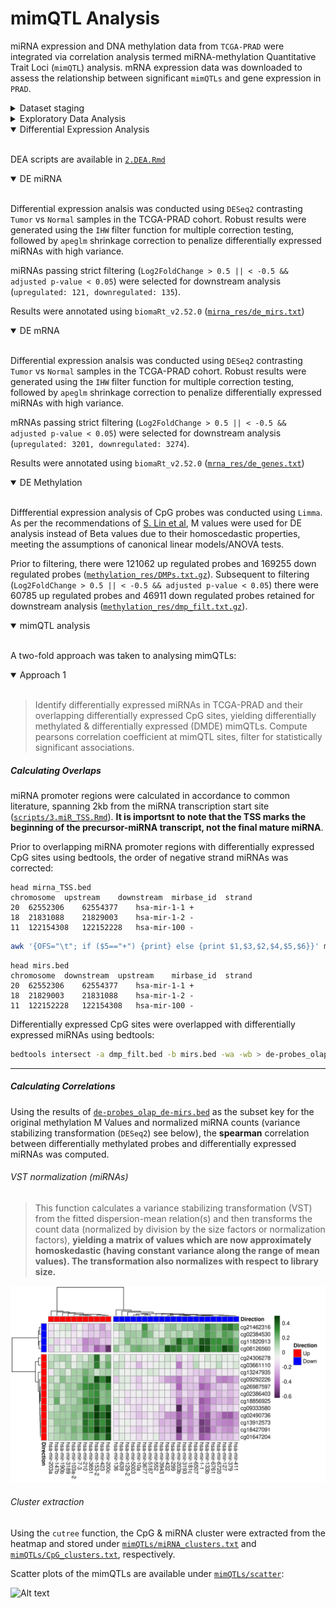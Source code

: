 # mimQTL Analysis

miRNA expression and DNA methylation data from `TCGA-PRAD` were integrated via correlation analysis termed miRNA-methylation Quantitative Trait Loci (`mimQTL`) analysis. mRNA expression data was downloaded to assess the relationship between significant `mimQTLs` and gene expression in `PRAD`.
<details>
<summary>Dataset staging</summary>
<br>

<details open>
<summary>miRNA expression</summary>
<br>

`TCGA-PRAD` miRNA counts were downloaded from the GDC portal:

```bash
gdc-client download -m mirna_meta/mirna_manifest -d mirna/
```

A brief explanation of the workflow used to generate the count matrix is given below:

###### [GDC miRNA workflow](https://github.com/bcgsc/mirna)

smRNA sequencing reads are mapped to the `GRCh38` build using `BWA-aln`. Next, the sequencing reads are annotated using `miRBase v21` and `UCSC` - sequencing reads are required to have at least a 3bp overlap with an annotated genomic region to be considered for annotation. It is important to note that due to the workflows reliance on `miRBase` annotations, it is not suitable for novel miRNA discovery. Customized perl scripts (`tcga.pl`) are used to generate the final expression files for GDC. 

Subsequent to the download of individual miRNA expression data, the data was merged into a single dataframe using customized functions in `R` ([`scripts/1.format_assays.Rmd`](scripts/1.format_assays.Rmd): # 1. miRNA Staging).

The `Metastatic` sample was removed, resulting in 52 `Normals` and 498 `Tumor` samples.
***
</details>

<details open>
<summary>DNA methylation</summary>
<br>

Raw DNA methylation data from `TCGA-PRAD` was downloaded from the GDC portal:

```bash
gdc-client download -m methylation_meta/methylation_manifest -d methylation/
```

A brief description of the generation of raw methylation data is given below:

###### [GDC Methylation workflow](https://github.com/zwdzwd/sesame)

`SeSAMe` offers correction to detection failures that occur in other DNA methylation array software commonly due to germline and somatic deletions by utilizing a novel way to calculate the significance of detected signals in methylation arrays. By correcting for these artifacts as well as other improvements to DNA methylation data processing, `SeSAMe` improves upon detection calling and quality control of processed DNA methylation data. `SeSAMe` output files include: two Masked Methylation Array IDAT files, one for each color channel, that contains channel data from a raw methylation array after masking potential genotyping information; and a subsequent Methylation Beta Value TXT file derived from the two Masked Methylation Array IDAT files, that displays the calculated methylation beta value for CpG sites.

The two Masked Methylation Array IDAT files were used in the analysis and processed using the `minfi` package in `R` ([`scripts/1.format_assays.Rmd`](scripts/1.format_assays.Rmd): # 3. Methylation staging)

Briefly, sample detection p-values were assessed as per recommended in the `minfi` tutorial:

> The method used by minfi to calculate detection p-values compares the total signal $(M+U)$ for each probe to the background signal level, which is estimated from the negative control probes. Very small p-values are indicative of a reliable signal whilst large p-values, for example >0.01, generally indicate a poor quality signal.

![Alt text](methylation_meta/pval_det.png?raw=true)

3 samples have p-values higher than 0.01 and are discarded from downstream analysis. 

As with the miRNA and mRNA assays, the `Metastatic` sample was removed, resulting in 50 `Normal` samples and 499 `Tumor` samples.

Quantile processing, removal of probes overlapping SNPs and [cross-reactive probes](methylation_meta/cross_reactive_probes.csv) was performed as per the minfi documentation.

***
</details>

<details open>
<summary>mRNA expression</summary>
<br>

`TCGA-PRAD` mRNA expression data was downloaded from the GDC portal [link to full workflow available here](https://www.biostars.org/p/9500223/).

```bash
gdc-client download -m rna_meta/mrna_manifest -d mrna/
```

###### [GDC mRNA workflow](https://github.com/akahles/icgc_rnaseq_align)

The mRNA Analysis pipeline begins with the Alignment Workflow, which is performed using a two-pass method with `STAR`. `STAR` aligns each read group separately and then merges the resulting alignments into one. As of release `v32`, which uses `STAR` to directly output `FPKM`, `RPKM`, and `TPM` values (`--quantMode TranscriptomeSAM GeneCounts`) `HTSeq` has been made redundant and is no longer used to generate gene level counts.

When staging the gene level counts, the `unstranded` column was selected to create the gene expression matrix for `TCGA-PRAD` ([`scripts/1.format_assays.Rmd`](scripts/1.format_assays.Rmd): # 2. mRNA staging).

Upon removal of the `Metastatic` sample, the number of samples was 50 `Normals` and 500 `Tumor` samples.

***
</details>
</details>

<details>
<summary> Exploratory Data Analysis</summary>
<br>

<details open>
<summary>miRNA EDA</summary>
<br>

Pearsons R2 correlation was computed between Principal Components 1:10 of variance stabilized miRNA expression data. Based on the results of the exploratory data analysis, the covariates 'age', 'ajcc tumor stage' and 'race' will not be included in the `DESeq2` generalized linear model.

![Alt text](mirna_meta/PCA_corr.png?raw=true "R2 correlation PC:Metadata")

![Alt text](mirna_meta/PCA_biplot.png?raw=true "PCA miRNA biplot")

</details>

<details open>
<summary>mRNA EDA</summary>
<br>

Pearsons R2 correlation was computed between Principal Components 1:10 of variance stabilized mRNA expression data. The covariate 'ajcc tumor stage' was correlated with PC3, however as PC3 only accounts for 5.36% variation in the dataset, this covariate was excluded from the analysis.

![Alt text](mrna_meta/PCA_corr.png?raw=true "R2 correlation PC:Metadata")

![Alt text](mrna_meta/PCA_biplot.png?raw=true "PCA mRNA biplot")

</details>

<details open>
<summary>DNA methylation EDA</summary>
<br>

MDS plot displaying the top 10,000 CpG sites in the TCGA-PRAD cohort given below.

![Alt text](methylation_meta/PCA_biplot.png?raw=true "MDS methyation biplot")

</details>
</details>

<details open>
<summary> Differential Expression Analysis</summary>
<br>

DEA scripts are available in [`2.DEA.Rmd`](scripts/DEA.Rmd)

<details open>
<summary>DE miRNA</summary>
<br>

Differential expression analsis was conducted using `DESeq2` contrasting `Tumor` vs `Normal` samples in the TCGA-PRAD cohort. Robust results were generated using the `IHW` filter function for multiple correction testing, followed by `apeglm` shrinkage correction to penalize differentially expressed miRNAs with high variance.

miRNAs passing strict filtering (`Log2FoldChange > 0.5 || < -0.5 && adjusted p-value < 0.05`) were selected for downstream analysis (`upregulated: 121, downregulated: 135`).

Results were annotated using `biomaRt_v2.52.0` ([`mirna_res/de_mirs.txt`](mirna_res/de_mirs.txt))
</details>

<details open>
<summary>DE mRNA</summary>
<br>

Differential expression analsis was conducted using `DESeq2` contrasting `Tumor` vs `Normal` samples in the TCGA-PRAD cohort. Robust results were generated using the `IHW` filter function for multiple correction testing, followed by `apeglm` shrinkage correction to penalize differentially expressed miRNAs with high variance.

mRNAs passing strict filtering (`Log2FoldChange > 0.5 || < -0.5 && adjusted p-value < 0.05`) were selected for downstream analysis (`upregulated: 3201, downregulated: 3274`).

Results were annotated using `biomaRt_v2.52.0` ([`mrna_res/de_genes.txt`](mrna_res/de_genes.txt))

</details>

<details open>
<summary>DE Methylation</summary>
<br>

Diffferential expression analysis of CpG probes was conducted using `Limma`. As per the recommendations of [S. Lin et al](https://bmcbioinformatics.biomedcentral.com/articles/10.1186/1471-2105-11-587), M values were used for DE analysis instead of Beta values due to their homoscedastic properties, meeting the assumptions of canonical linear models/ANOVA tests.

Prior to filtering, there were 121062 up regulated probes and 169255 down regulated probes ([`methylation_res/DMPs.txt.gz`](methylation_res/DMPs.txt)). Subsequent to filtering (`Log2FoldChange > 0.5 || < -0.5 && adjusted p-value < 0.05`) there were 60785 up regulated probes and 46911 down regulated probes retained for downstream analysis ([`methylation_res/dmp_filt.txt.gz`](methylation_res/dmp_filt.txt)).

</details>
</details>

<details open>
<summary>mimQTL analysis</summary>
<br>

A two-fold approach was taken to analysing mimQTLs:

<details open>
<summary>Approach 1</summary>
<br>

> Identify differentially expressed miRNAs in TCGA-PRAD and their overlapping differentially expressed CpG sites, yielding differentially methylated & differentially expressed (DMDE) mimQTLs. Compute pearsons correlation coefficient at mimQTL sites, filter for statistically significant associations.

##### Calculating Overlaps

miRNA promoter regions were calculated in accordance to common literature, spanning 2kb from the miRNA transcription start site ([`scripts/3.miR_TSS.Rmd`](scripts/3.miR_TSS.Rmd)). **It is importsnt to note that the TSS marks the beginning of the precursor-miRNA transcript, not the final mature miRNA**.

Prior to overlapping miRNA promoter regions with differentially expressed CpG sites using bedtools, the order of negative strand miRNAs was corrected:

```console
head mirna_TSS.bed 
chromosome	upstream	downstream	mirbase_id	strand
20	62552306	62554377	hsa-mir-1-1	+
18	21831088	21829003	hsa-mir-1-2	-
11	122154308	122152228	hsa-mir-100	-
```

```bash
awk '{OFS="\t"; if ($5=="+") {print} else {print $1,$3,$2,$4,$5,$6}}' mirna_TSS.bed | sed 's/[[:space:]]*$//' > mirs.bed
```

```console
head mirs.bed
chromosome	downstream	upstream	mirbase_id	strand
20	62552306	62554377	hsa-mir-1-1	+
18	21829003	21831088	hsa-mir-1-2	-
11	122152228	122154308	hsa-mir-100	-
```

Differentially expressed CpG sites were overlapped with differentially expressed miRNAs using bedtools:

```bash
bedtools intersect -a dmp_filt.bed -b mirs.bed -wa -wb > de-probes_olap_de-mirs.bed
```

***

##### Calculating Correlations

Using the results of [`de-probes_olap_de-mirs.bed`](bedtools/de-probes_olap_de-mirs.bed) as the subset key for the original methylation M Values and normalized miRNA counts (variance stabilizing transformation (`DESeq2`) see below), the **spearman** correlation between differentially methylated probes and differentially expressed miRNAs was computed.

###### VST normalization (miRNAs)

> This function calculates a variance stabilizing transformation (VST) from the fitted dispersion-mean relation(s) and then transforms the count data (normalized by division by the size factors or normalization factors), **yielding a matrix of values which are now approximately homoskedastic (having constant variance along the range of mean values). The transformation also normalizes with respect to library size.** 

![Alt text](mimQTLs/spearman_heatmap.png?raw=true "Spearman correlation heatmap")

###### Cluster extraction

Using the `cutree` function, the CpG & miRNA cluster were extracted from the heatmap and stored under [`mimQTLs/miRNA_clusters.txt`](mimQTLs/miRNA_clusters.txt) and [`mimQTLs/CpG_clusters.txt`](mimQTLs/CpG_clusters.txt), respectively.

Scatter plots of the mimQTLs are available under [`mimQTLs/scatter`](mimQTLs/scatter):

![Alt text](mimQTLs/scatter/hsa-mir-1-1:cpg18856925.png?raw=true "mimQTL scatter plot")

</details>